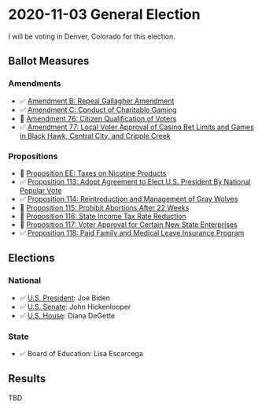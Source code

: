 # 2020-11-03 General Election

I will be voting in Denver, Colorado for this election.

## Ballot Measures

### Amendments

- ✅ [Amendment B: Repeal Gallagher Amendment](amendment-b.md)
- ✅ [Amendment C: Conduct of Charitable Gaming](amendment-c.md)
- 🚫 [Amendment 76: Citizen Qualification of Voters](amendment-76.md)
- ✅ [Amendment 77: Local Voter Approval of Casino Bet Limits and Games in Black Hawk, Central City, and Cripple Creek](amendment-77.md)

### Propositions

- 🚫 [Proposition EE: Taxes on Nicotine Products](prop-ee.md)
- ✅ [Proposition 113: Adopt Agreement to Elect U.S. President By National Popular Vote](prop-113.md)
- ✅ [Proposition 114: Reintroduction and Management of Gray Wolves](prop-114.md)
- 🚫 [Proposition 115: Prohibit Abortions After 22 Weeks](prop-115.md)
- 🚫 [Proposition 116: State Income Tax Rate Reduction](prop-116.md)
- 🚫 [Proposition 117: Voter Approval for Certain New State Enterprises](prop-117.md)
- ✅ [Proposition 118: Paid Family and Medical Leave Insurance Program](prop-118.md)

## Elections

### National

- ✅ [U.S. President](president/README.md): Joe Biden
- ✅ [U.S. Senate](senate/README.md): John Hickenlooper
- ✅ [U.S. House](senate/README.md): Diana DeGette

### State

- ✅ Board of Education: Lisa Escarcega

## Results

TBD
